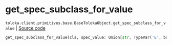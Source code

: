 # get_spec_subclass_for_value
`toloka.client.primitives.base.BaseTolokaObject.get_spec_subclass_for_value` | [Source code](https://github.com/Toloka/toloka-kit/blob/v1.1.3/src/client/primitives/base.py#L257)

```python
get_spec_subclass_for_value(cls, spec_value: Union[str, TypeVar('E', bound=Enum), None] = None)
```

